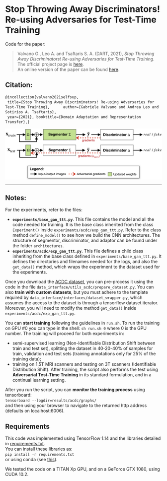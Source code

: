  
#  Stop Throwing Away Discriminators! <br>Re-using Adversaries for Test-Time Training  
  Code for the paper:    

> Valvano G., Leo A. and Tsaftaris S. A. (DART, 2021), *Stop Throwing Away Discriminators! Re-using Adversaries for Test-Time Training*.    
 The official project page is [here](https://vios-s.github.io/adversarial-test-time-training/).    
An online version of the paper can be found [here](https://arxiv.org/abs/2108.12280).    
  
## Citation: 
``` 
@incollection{valvano2021selfsup,  
 title={Stop Throwing Away Discriminators! Re-using Adversaries for Test-Time Training},      author={Gabriele Valvano and Andrea Leo and Sotirios A. Tsaftaris},  
 year={2021}, booktitle={Domain Adaptation and Representation Transfer},}  
```    
 <img src="https://github.com/vios-s/adversarial-test-time-training/blob/main/images/banner.png" alt="adversarial_ttt" width="800"/>  
  
----------------------------------    
 ## Notes:   
For the experiments, refer to the files:
- **`experiments/base_gan_ttt.py`**. This file contains the model and all the code needed for training. It is the base class inherited from the class `Experiment()` inside `experiments/acdc/exp_gan_ttt.py`. Refer to the class method `define_model()` to see how we build the CNN architectures.  The structure of segmentor, discriminator, and adaptor can be found under the folder `architectures`.  
- **`experiments/acdc/exp_gan_ttt.py`**. This file defines a child class inheriting from the base class defined in `experiments/base_gan_ttt.py`. It defines the directories and filenames needed for the logs, and also the `get_data()` method, which wraps the experiment to the dataset used for the experiments.
    
Once you download the [ACDC dataset](https://www.creatis.insa-lyon.fr/Challenge/acdc/databases.html), you can pre-process it using the code in the file `data_interface/utils_acdc/prepare_dataset.py`. 
You can also **train with custom datasets**, but you must adhere to the template required by `data_interface/interfaces/dataset_wrapper.py`, which assumes the access to the dataset is through a tensorflow dataset iterator. Moreover, you will need to modify the method `get_data()` inside `experiments/acdc/exp_gan_ttt.py`.

You can **start training** following the guidelines in `run.sh`. To run the training on GPU #0 you can type in the shell: `sh run.sh 0` where 0 is the GPU number. The training will proceed for both experiments in:
- semi-supervised learning (Non-Identifiable Distribution Shift between train and test set), splitting the dataset in 40-20-40% of samples for train, validation and test sets (training annotations only for 25% of the training data);
- training on 1.5T MRI scanners and testing on 3T scanners (Identifiable Distribution Shift).
After training, the script also performs the test using **Adversarial Test-Time Training** in its standard formulation, and in a continual learning setting.

After you run the script, you can **monitor the training process** using tensorboard:  
`tensorboard --logdir=results/acdc/graphs/`  
and then using your browser to navigate to the returned http address (defaults on localhost:6006). 
  
## Requirements  
This code was implemented using TensorFlow 1.14 and the libraries detailed in [requirements.txt](https://github.com/gvalvano/multiscale-pyag/requirements.txt).  
You can install these libraries as:  
`pip install -r requirements.txt`  
or using conda (see [this](https://stackoverflow.com/questions/51042589/conda-version-pip-install-r-requirements-txt-target-lib)).  
  
We tested the code on a TITAN Xp GPU, and on a GeForce GTX 1080, using CUDA 10.2.